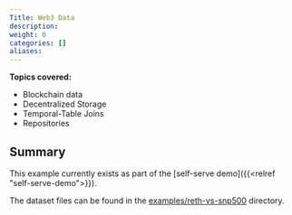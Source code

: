 ```yaml
---
Title: Web3 Data
description:
weight: 0
categories: []
aliases:
---
```


**Topics covered:**
- Blockchain data
- Decentralized Storage
- Temporal-Table Joins
- Repositories

## Summary

This example currently exists as part of the [self-serve demo]({{<relref "self-serve-demo">}}).

The dataset files can be found in the [examples/reth-vs-snp500](https://github.com/kamu-data/kamu-cli/tree/master/examples/reth-vs-snp500) directory.